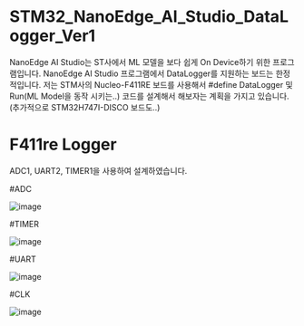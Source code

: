 # STM32_NanoEdge_AI_Studio_DataLogger_Ver1
NanoEdge AI Studio는 ST사에서 ML 모델을 보다 쉽게 On Device하기 위한 프로그램입니다.
NanoEdge AI Studio 프로그램에서 DataLogger를 지원하는 보드는 한정적입니다. 
저는 STM사의 Nucleo-F411RE 보드를 사용해서 #define DataLogger 및 Run(ML Model을 동작 시키는..) 코드를 설계해서 해보자는 계획을 가지고 있습니다.(추가적으로 STM32H747I-DISCO 보드도..)

# F411re Logger
ADC1, UART2, TIMER1을 사용하여 설계하였습니다.

#ADC

![image](https://github.com/user-attachments/assets/7c1e2982-5714-48de-a59c-dc7723e3af4a)

#TIMER

![image](https://github.com/user-attachments/assets/3b9cc7cd-5d90-4308-834d-3374baea16a5)

#UART

![image](https://github.com/user-attachments/assets/b6c6d5ee-5e2a-4f8e-bbf6-0f77de677b9b)

#CLK

![image](https://github.com/user-attachments/assets/3566493f-c16b-4a64-9708-082eedd0641a)

